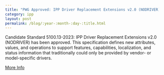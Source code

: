 ```yaml
---
title: "PWG Approved: IPP Driver Replacement Extensions v2.0 (NODRIVER)"
category: ipp
layout: post
permalink: /blog/:year-:month-:day-:title.html
---
```


Candidate Standard 5100.13-2023: IPP Driver Replacement Extensions v2.0 (NODRIVER) has been approved. This specification defines new attributes, values, and operations to support features, capabilities, localization, and status information that traditionally could only be provided by vendor- or model-specific drivers.

<a class="btn btn-secondary btn-sm" href="https://www.pwg.org/pipermail/pwg-announce/2023/004007.html">More Info</a>
